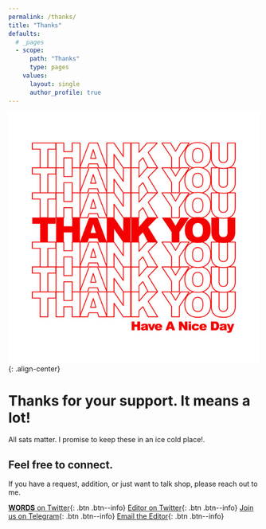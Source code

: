```yaml
---
permalink: /thanks/
title: "Thanks"
defaults:
  # _pages
  - scope:
      path: "Thanks"
      type: pages
    values:
      layout: single
      author_profile: true
---
```


![](/assets/images/thankyou.png){: .align-center}

# Thanks for your support. It means a lot!

All sats matter. I promise to keep these in an ice cold place!. 

## Feel free to connect.

If you have a request, addition, or just want to talk shop, please reach out to me.

[<i class="fab fa-twitter"></i> **WORDS** on Twitter](https://twitter.com/_bitcoinwords){: .btn .btn--info}
[<i class="fab fa-twitter"></i> Editor on Twitter](https://twitter.com/_joerodgers){: .btn .btn--info}
[<i class="fab fa-telegram-plane"></i> Join us on Telegram](https://t.me/bitcoinwordsjournal){: .btn .btn--info}
[<i class="fas fa-envelope-open-text"></i> Email the Editor](mailto:bitcoinwords@gmail.com){: .btn .btn--info}